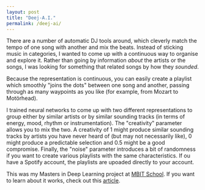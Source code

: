 ```yaml
---
layout: post
title: "Deej-A.I."
permalink: /deej-ai/
---
```

There are a number of automatic DJ tools around, which cleverly match the tempo of one song with another and mix the beats. Instead of sticking music in categories, I wanted to come up with a continuous way to organise and explore it. Rather than going by information *about* the artists or the songs, I was looking for something that related songs by how they *sounded*.
<!--more-->

Because the representation is continuous, you can easily create a playlist which smoothly "joins the dots" between one song and another, passing through as many waypoints as you like (for example, from Mozart to Motörhead).

I trained neural networks to come up with two different representations to group either by similar artists or by similar sounding tracks (in terms of energy, mood, rhythm or instrumentation). The "creativity" parameter allows you to mix the two. A creativity of 1 might produce similar sounding tracks by artists you have never heard of (but may not necessarily like), 0 might produce a predictable selection and 0.5 might be a good compromise. Finally, the "noise" parameter introduces a bit of randomness if you want to create various playlists with the same characteristics. If ou have a Spotify account, the playlists are upoaded directly to your account.

This was my Masters in Deep Learning project at [MBIT School](https://www.mbitschool.com/). If you want to learn about it works, check out this [article](https://towardsdatascience.com/create-automatic-playlists-by-using-deep-learning-to-listen-to-the-music-b72836c24ce2).

